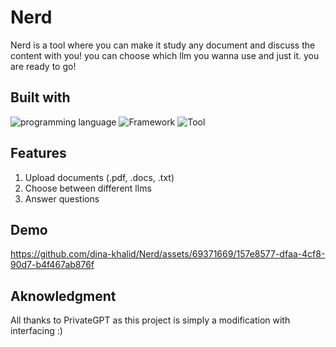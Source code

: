 # Nerd
Nerd is a tool where you can make it study any document and discuss the content with you!
you can choose which llm you wanna use and just it. you are ready to go!

## Built with

![programming language](https://img.shields.io/badge/programmig%20language-Python-red)
![Framework](https://img.shields.io/badge/Framework-ReactJs-blue)
![Tool](https://img.shields.io/badge/Tool-LangChain-green)

## Features 
1. Upload documents (.pdf, .docs, .txt)
2. Choose between different llms
3. Answer questions
   
## Demo

https://github.com/dina-khalid/Nerd/assets/69371669/157e8577-dfaa-4cf8-90d7-b4f467ab876f




## Aknowledgment
All thanks to PrivateGPT as this project is simply a modification with interfacing :)
